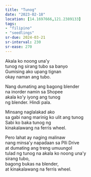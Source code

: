 ```yaml
---
title: "Tunog"
date: "2023-02-18"
location: [14.1697666,121.2389133]
tags:
- "filipino"
- "seedlings"
sr-due: 2024-03-21
sr-interval: 230
sr-ease: 270
---
```

Akala ko noong una'y  
tunog ng sirang tubo sa banyo  
Gumising ako upang tignan  
okay naman ang tubo.  

Nang dumating ang bagong blender  
na inorder namin sa Shopee  
akala ko'y iyong ang tunog  
ng blender. Hindi pala.  

Minsang naglalakad ako  
sa gabi nang marinig ko ulit ang tunog  
Sabi ko baka tunog ng  
kinakalawang na ferris wheel.  

Pero lahat ay naging malinaw  
nang minsa'y napadaan sa Plli Drive  
at dumating ang treng umuungol  
tulad ng tunog na akala ko noong una'y  
sirang tubo,  
bagong bukas na blender,   
at kinakalawang na ferris wheel.  
